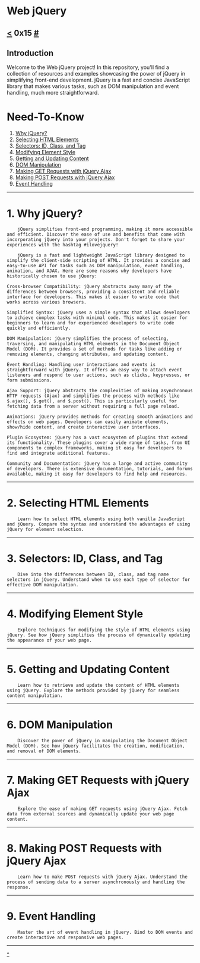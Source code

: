 # Web jQuery
[<](https://github.com/TheeKingZa/alx-higher_level_programming/tree/master/0x14-javascript-web_scraping/README.md) 0x15 [#](https://github.com/TheeKingZa/alx-higher_level_programming/tree/master/README.md)
---

## Introduction
Welcome to the Web jQuery project! In this repository, you'll find a collection of resources and examples showcasing the power of jQuery in simplifying front-end development. jQuery is a fast and concise JavaScript library that makes various tasks, such as DOM manipulation and event handling, much more straightforward.

# Need-To-Know
1. [Why jQuery?](#1-why-jquery)
2. [Selecting HTML Elements](#2-selecting-html-elements)
3. [Selectors: ID, Class, and Tag](#3-selectors-id-class-and-tag)
4. [Modifying Element Style](#4-modifying-element-style)
5. [Getting and Updating Content](#5-getting-and-updating-content)
6. [DOM Manipulation](#6-dom-manipulation)
7. [Making GET Requests with jQuery Ajax](#7-making-get-requests-with-jquery-ajax)
8. [Making POST Requests with jQuery Ajax](#8-making-post-requests-with-jquery-ajax)
9. [Event Handling](#9-event-handling)

---

# 1. Why jQuery?
```
    jQuery simplifies front-end programming, making it more accessible and efficient. Discover the ease of use and benefits that come with incorporating jQuery into your projects. Don't forget to share your experiences with the hashtag #ilovejquery!

    jQuery is a fast and lightweight JavaScript library designed to simplify the client-side scripting of HTML. It provides a concise and easy-to-use API for tasks such as DOM manipulation, event handling, animation, and AJAX. Here are some reasons why developers have historically chosen to use jQuery:

Cross-browser Compatibility: jQuery abstracts away many of the differences between browsers, providing a consistent and reliable interface for developers. This makes it easier to write code that works across various browsers.

Simplified Syntax: jQuery uses a simple syntax that allows developers to achieve complex tasks with minimal code. This makes it easier for beginners to learn and for experienced developers to write code quickly and efficiently.

DOM Manipulation: jQuery simplifies the process of selecting, traversing, and manipulating HTML elements in the Document Object Model (DOM). It provides a set of methods for tasks like adding or removing elements, changing attributes, and updating content.

Event Handling: Handling user interactions and events is straightforward with jQuery. It offers an easy way to attach event listeners and respond to user actions, such as clicks, keypresses, or form submissions.

Ajax Support: jQuery abstracts the complexities of making asynchronous HTTP requests (Ajax) and simplifies the process with methods like $.ajax(), $.get(), and $.post(). This is particularly useful for fetching data from a server without requiring a full page reload.

Animations: jQuery provides methods for creating smooth animations and effects on web pages. Developers can easily animate elements, show/hide content, and create interactive user interfaces.

Plugin Ecosystem: jQuery has a vast ecosystem of plugins that extend its functionality. These plugins cover a wide range of tasks, from UI components to complex frameworks, making it easy for developers to find and integrate additional features.

Community and Documentation: jQuery has a large and active community of developers. There is extensive documentation, tutorials, and forums available, making it easy for developers to find help and resources.
```
---

# 2. Selecting HTML Elements
```
    Learn how to select HTML elements using both vanilla JavaScript and jQuery. Compare the syntax and understand the advantages of using jQuery for element selection.
```
---

# 3. Selectors: ID, Class, and Tag
```
    Dive into the differences between ID, class, and tag name selectors in jQuery. Understand when to use each type of selector for effective DOM manipulation.
```
---

# 4. Modifying Element Style
```
    Explore techniques for modifying the style of HTML elements using jQuery. See how jQuery simplifies the process of dynamically updating the appearance of your web page.
```
---

# 5. Getting and Updating Content
```
    Learn how to retrieve and update the content of HTML elements using jQuery. Explore the methods provided by jQuery for seamless content manipulation.
```
---

# 6. DOM Manipulation
```
    Discover the power of jQuery in manipulating the Document Object Model (DOM). See how jQuery facilitates the creation, modification, and removal of DOM elements.
```
---

# 7. Making GET Requests with jQuery Ajax
```
    Explore the ease of making GET requests using jQuery Ajax. Fetch data from external sources and dynamically update your web page content.
```
---

# 8. Making POST Requests with jQuery Ajax
```
    Learn how to make POST requests with jQuery Ajax. Understand the process of sending data to a server asynchronously and handling the response.
```
---

# 9. Event Handling
```
    Master the art of event handling in jQuery. Bind to DOM events and create interactive and responsive web pages.
```

---

[^](#need-to-know)
